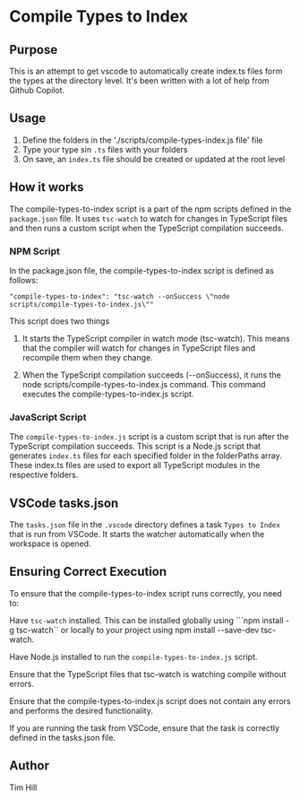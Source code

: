 # Compile Types to Index

## Purpose

This is an attempt to get vscode to automatically create index.ts files form the types at the directory level. It's been written with a lot of help from Github Copilot.

## Usage

1. Define the folders in the './scripts/compile-types-index.js file' file
2. Type your type sin `.ts` files with your folders
3. On save, an `index.ts` file should be created or updated at the root level

## How it works

The compile-types-to-index script is a part of the npm scripts defined in the `package.json` file. It uses `tsc-watch` to watch for changes in TypeScript files and then runs a custom script when the TypeScript compilation succeeds.

### NPM Script

In the package.json file, the compile-types-to-index script is defined as follows:

```"compile-types-to-index": "tsc-watch --onSuccess \"node scripts/compile-types-to-index.js\""```

This script does two things

1. It starts the TypeScript compiler in watch mode (tsc-watch). This means that the compiler will watch for changes in TypeScript files and recompile them when they change.

2. When the TypeScript compilation succeeds (--onSuccess), it runs the node scripts/compile-types-to-index.js command. This command executes the compile-types-to-index.js script.

### JavaScript Script

The `compile-types-to-index.js` script is a custom script that is run after the TypeScript compilation succeeds. This script is a Node.js script that generates `index.ts` files for each specified folder in the folderPaths array. These index.ts files are used to export all TypeScript modules in the respective folders. 

## VSCode tasks.json

The `tasks.json` file in the `.vscode` directory defines a task `Types to Index` that is run from VSCode.  It starts the watcher automatically when the workspace is opened. 

## Ensuring Correct Execution

To ensure that the compile-types-to-index script runs correctly, you need to:

Have `tsc-watch` installed. This can be installed globally using ```npm install -g tsc-watch`` or locally to your project using npm install --save-dev tsc-watch.

Have Node.js installed to run the `compile-types-to-index.js` script.

Ensure that the TypeScript files that tsc-watch is watching compile without errors.

Ensure that the compile-types-to-index.js script does not contain any errors and performs the desired functionality.

If you are running the task from VSCode, ensure that the task is correctly defined in the tasks.json file.

## Author
Tim Hill